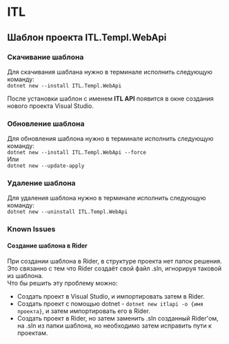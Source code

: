 # ITL
## Шаблон проекта ITL.Templ.WebApi
### Скачивание шаблона
Для скачивания шаблана нужно в терминале исполнить следующую команду:<br/>
```dotnet new --install ITL.Templ.WebApi```

После установки шаблон с именем <b>ITL API</b> появится в окне создания нового проекта Visual Studio.

### Обновление шаблона
Для обновления шаблона нужно в терминале исполнить следующую команду:<br/>
```dotnet new --install ITL.Templ.WebApi --force```<br/>
Или<br/>
```dotnet new --update-apply```

### Удаление шаблона
Для удаления шаблона нужно в терминале исполнить следующую команду:<br/>
```dotnet new --uninstall ITL.Templ.WebApi```

### Known Issues 
#### Создание шаблона в Rider
При создании шаблона в Rider, в структуре проекта нет папок решения.<br/>
Это связанно с тем что Rider создаёт свой файл .sln, игнорируя таковой из шаблона.<br/>
Что бы решить эту проблему можно:
- Создать проект в Visual Studio, и импортировать затем в Rider.
- Создать проект с помощью dotnet - ```dotnet new itlapi -o {имя проекта}```, и затем импортировать его в Rider.
- Создать проект в Rider, но затем заменить .sln созданный Rider'ом, на .sln из папки шаблона, но необходимо затем исправить пути к проектам.
